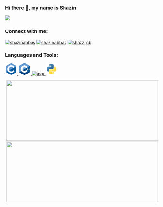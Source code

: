 ### Hi there 👋, my name is Shazin

![](https://github.com/shazinabbas/shazinabbas/blob/main/ezgif.com-gif-maker%20(4).gif)



<h3 align="left">Connect with me:</h3>
<p align="left">
<a href="https://twitter.com/shazinabbas" target="blank"><img align="center" src="https://raw.githubusercontent.com/rahuldkjain/github-profile-readme-generator/master/src/images/icons/Social/twitter.svg" alt="shazinabbas" height="30" width="40" /></a>
<a href="https://linkedin.com/in/shazinabbas" target="blank"><img align="center" src="https://raw.githubusercontent.com/rahuldkjain/github-profile-readme-generator/master/src/images/icons/Social/linked-in-alt.svg" alt="shazinabbas" height="30" width="40" /></a>
<a href="https://instagram.com/shazz_cb" target="blank"><img align="center" src="https://raw.githubusercontent.com/rahuldkjain/github-profile-readme-generator/master/src/images/icons/Social/instagram.svg" alt="shazz_cb" height="30" width="40" /></a>
</p>

<h3 align="left">Languages and Tools:</h3>
<p align="left"> <a href="https://www.cprogramming.com/" target="_blank" rel="noreferrer"> <img src="https://raw.githubusercontent.com/devicons/devicon/master/icons/c/c-original.svg" alt="c" width="40" height="40"/> </a> <a href="https://www.w3schools.com/cpp/" target="_blank" rel="noreferrer"> <img src="https://raw.githubusercontent.com/devicons/devicon/master/icons/cplusplus/cplusplus-original.svg" alt="cplusplus" width="40" height="40"/> </a> <a href="https://cloud.google.com" target="_blank" rel="noreferrer"> <img src="https://www.vectorlogo.zone/logos/google_cloud/google_cloud-icon.svg" alt="gcp" width="40" height="40"/> </a> <a href="https://www.python.org" target="_blank" rel="noreferrer"> <img src="https://raw.githubusercontent.com/devicons/devicon/master/icons/python/python-original.svg" alt="python" width="40" height="40"/> </a> </p>


<p align = right>
<img src="https://github-readme-stats.vercel.app/api?username=shazinabbas&show_icons=true&count_private=true"  width="500" height="200">
<!p>
<x align=left>
<img src="https://github-readme-streak-stats.herokuapp.com/?user=shazinabbas" width="500" height="200">
</x>

